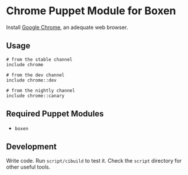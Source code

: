 # Chrome Puppet Module for Boxen

Install [Google Chrome](), an adequate web browser.

## Usage

```puppet
# from the stable channel
include chrome

# from the dev channel
include chrome::dev

# from the nightly channel
include chrome::canary
```

## Required Puppet Modules

* `boxen`

## Development

Write code. Run `script/cibuild` to test it. Check the `script`
directory for other useful tools.
